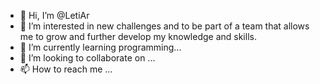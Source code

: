 - 👋 Hi, I’m @LetiAr
- 👀 I’m interested in new challenges and to be part of a team that allows me to grow and further develop my knowledge and skills.
- 🌱 I’m currently learning programming...
- 💞️ I’m looking to collaborate on ...
- 📫 How to reach me ...

<!---
LetiAr/LetiAr is a ✨ special ✨ repository because its `README.md` (this file) appears on your GitHub profile.
You can click the Preview link to take a look at your changes.
--->
